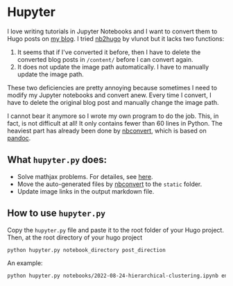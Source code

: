 # Hupyter

I love writing tutorials in Jupyter Notebooks and I want to convert them to Hugo posts on [my blog](https://hongtaoh.com/). I tried [nb2hugo](https://github.com/vlunot/nb2hugo) by vlunot but it lacks two functions:
  1. It seems that if I've converted it before, then I have to delete the converted blog posts in `/content/` before I can convert again. 
  2. It does not update the image path automatically. I have to manually update the image path. 

These two deficiencies are pretty annoying because sometimes I need to modify my Jupyter notebooks and convert anew. Every time I convert, I have to delete the original blog post and manually change the image path. 

I cannot bear it anymore so I wrote my own program to do the job. This, in fact, is not difficult at all! It only contains fewer than 60 lines in Python. The heaviest part has already been done by [nbconvert](https://github.com/jupyter/nbconvert), which is based on [pandoc](https://pandoc.org/).

## What `hupyter.py` does:
  - Solve mathjax problems. For detailes, see [here](https://hongtaoh.com/en/2022/05/11/obsedian-mathjax-hugo-convert/).
  - Move the auto-generated files by [nbconvert](https://github.com/jupyter/nbconvert) to the `static` folder.
  - Update image links in the output markdown file. 

## How to use `hupyter.py`

Copy the `hupyter.py` file and paste it to the root folder of your Hugo project. Then, at the root directory of your hugo project

```bash
python hupyter.py notebook_directory post_direction
```

An example:

```bash
python hupyter.py notebooks/2022-08-24-hierarchical-clustering.ipynb en/blog
```